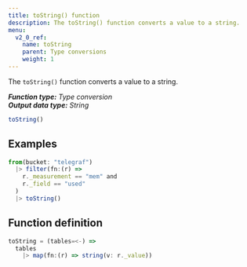 ```yaml
---
title: toString() function
description: The toString() function converts a value to a string.
menu:
  v2_0_ref:
    name: toString
    parent: Type conversions
    weight: 1
---
```


The `toString()` function converts a value to a string.

_**Function type:** Type conversion_  
_**Output data type:** String_

```js
toString()
```

## Examples
```js
from(bucket: "telegraf")
  |> filter(fn:(r) =>
    r._measurement == "mem" and
    r._field == "used"
  )
  |> toString()
```

## Function definition
```js
toString = (tables=<-) =>
  tables
    |> map(fn:(r) => string(v: r._value))
```
